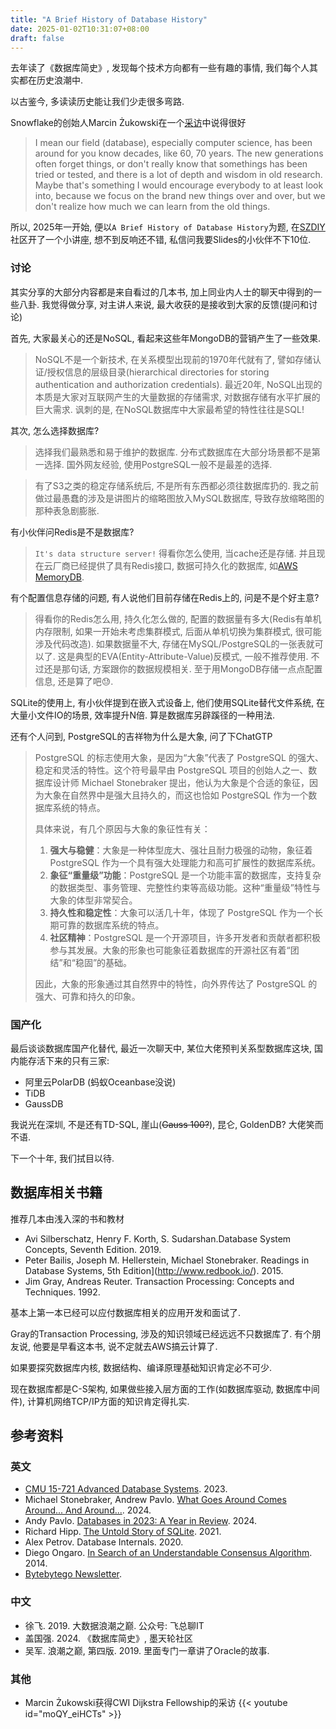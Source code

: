 ```yaml
---
title: "A Brief History of Database History"
date: 2025-01-02T10:31:07+08:00
draft: false
---
```


去年读了《数据库简史》, 发现每个技术方向都有一些有趣的事情, 我们每个人其实都在历史浪潮中.

以古鉴今, 多读读历史能让我们少走很多弯路.

Snowflake的创始人Marcin Żukowski在一个[采访](https://www.youtube.com/clip/UgkxPjf-NvN0kNaj2QV-V534SLNN4iToricC)中说得很好
> I mean our field (database), especially computer science, has been around for you know decades, like 60, 70 years. The new generations often forget things, or don't really know that somethings has been tried or tested, and there is a lot of depth and wisdom in old research. Maybe that's something I would encourage everybody to at least look into, because we focus on the brand new things over and over, but we don't realize how much we can learn from the old things.

所以, 2025年一开始, 便以`A Brief History of Database History`为题, 在[SZDIY](https://szdiy.org/)社区开了一个小讲座, 想不到反响还不错, 私信问我要Slides的小伙伴不下10位.

### 讨论
其实分享的大部分内容都是来自看过的几本书, 加上同业内人士的聊天中得到的一些八卦. 我觉得做分享, 对主讲人来说, 最大收获的是接收到大家的反馈(提问和讨论)

首先, 大家最关心的还是NoSQL, 看起来这些年MongoDB的营销产生了一些效果.
> NoSQL不是一个新技术, 在关系模型出现前的1970年代就有了, 譬如存储认证/授权信息的层级目录(hierarchical directories for storing authentication and authorization credentials).
最近20年, NoSQL出现的本质是大家对互联网产生的大量数据的存储需求, 对数据存储有水平扩展的巨大需求. 讽刺的是, 在NoSQL数据库中大家最希望的特性往往是SQL!

其次, 怎么选择数据库?
> 选择我们最熟悉和易于维护的数据库. 分布式数据库在大部分场景都不是第一选择. 国外网友经验, 使用PostgreSQL一般不是最差的选择.

> 有了S3之类的稳定存储系统后, 不是所有东西都必须往数据库扔的.
> 我之前做过最愚蠢的涉及是讲图片的缩略图放入MySQL数据库, 导致存放缩略图的那种表急剧膨胀.

有小伙伴问Redis是不是数据库?
> `It's data structure server!` 得看你怎么使用, 当cache还是存储.
并且现在云厂商已经提供了具有Redis接口, 数据可持久化的数据库, 如[AWS MemoryDB](https://aws.amazon.com/memorydb/).

有个配置信息存储的问题, 有人说他们目前存储在Redis上的, 问是不是个好主意?
> 得看你的Redis怎么用, 持久化怎么做的, 配置的数据量有多大(Redis有单机内存限制, 如果一开始未考虑集群模式, 后面从单机切换为集群模式, 很可能涉及代码改造). 如果数据量不大, 存储在MySQL/PostgreSQL的一张表就可以了. 这是典型的EVA(Entity-Attribute-Value)反模式, 一般不推荐使用. 不过还是那句话, 方案跟你的数据规模相关. 至于用MongoDB存储一点点配置信息, 还是算了吧😓.

SQLite的使用上, 有小伙伴提到在嵌入式设备上, 他们使用SQLite替代文件系统, 在大量小文件IO的场景, 效率提升N倍. 算是数据库另辟蹊径的一种用法.

还有个人问到, PostgreSQL的吉祥物为什么是大象, 问了下ChatGTP
> PostgreSQL 的标志使用大象，是因为“大象”代表了 PostgreSQL 的强大、稳定和灵活的特性。这个符号最早由 PostgreSQL 项目的创始人之一、数据库设计师 Michael Stonebraker 提出，他认为大象是个合适的象征，因为大象在自然界中是强大且持久的，而这也恰如 PostgreSQL 作为一个数据库系统的特点。
>
>
> 具体来说，有几个原因与大象的象征性有关：
>
> 1. **强大与稳健**：大象是一种体型庞大、强壮且耐力极强的动物，象征着 PostgreSQL 作为一个具有强大处理能力和高可扩展性的数据库系统。
> 2. **象征“重量级”功能**：PostgreSQL 是一个功能丰富的数据库，支持复杂的数据类型、事务管理、完整性约束等高级功能。这种“重量级”特性与大象的体型非常契合。
> 3. **持久性和稳定性**：大象可以活几十年，体现了 PostgreSQL 作为一个长期可靠的数据库系统的特点。
> 4. **社区精神**：PostgreSQL 是一个开源项目，许多开发者和贡献者都积极参与其发展。大象的形象也可能象征着数据库的开源社区有着“团结”和“稳固”的基础。
>
> 因此，大象的形象通过其自然界中的特性，向外界传达了 PostgreSQL 的强大、可靠和持久的印象。


### 国产化

最后谈谈数据库国产化替代, 最近一次聊天中, 某位大佬预判关系型数据库这块, 国内能存活下来的只有三家: 
* 阿里云PolarDB (蚂蚁Oceanbase没说)
* TiDB
* GaussDB

我说光在深圳, 不是还有TD-SQL, 崖山(~~Gauss 100?~~), 昆仑,  GoldenDB? 大佬笑而不语.

下一个十年, 我们拭目以待.

## 数据库相关书籍
推荐几本由浅入深的书和教材
- Avi Silberschatz, Henry F. Korth, S. Sudarshan.Database System Concepts, Seventh Edition. 2019.
- Peter Bailis, Joseph M. Hellerstein, Michael Stonebraker. Readings in Database Systems, 5th Edition](http://www.redbook.io/). 2015.
- Jim Gray, Andreas Reuter. Transaction Processing: Concepts and Techniques. 1992.

基本上第一本已经可以应付数据库相关的应用开发和面试了.

Gray的Transaction Processing, 涉及的知识领域已经远远不只数据库了. 有个朋友说, 他要是早看这本书, 说不定就去AWS搞云计算了.

如果要探究数据库内核, 数据结构、编译原理基础知识肯定必不可少.

现在数据库都是C-S架构, 如果做些接入层方面的工作(如数据库驱动, 数据库中间件), 计算机网络TCP/IP方面的知识肯定得扎实.

## 参考资料
### 英文
- [CMU 15-721 Advanced Database Systems](https://15721.courses.cs.cmu.edu/spring2023/schedule.html). 2023.
- Michael Stonebraker, Andrew Pavlo. [What Goes Around Comes Around... And Around...](https://db.cs.cmu.edu/papers/2024/whatgoesaround-sigmodrec2024.pdf). 2024.
- Andy Pavlo. [Databases in 2023: A Year in Review](https://www.cs.cmu.edu/~pavlo/blog/2024/01/2023-databases-retrospective.html). 2024.
- Richard Hipp. [The Untold Story of SQLite](https://open.spotify.com/episode/3AVbDpEiZqgYyqJSq9FXCY). 2021.
- Alex Petrov. Database Internals. 2020.
- Diego Ongaro. [In Search of an Understandable Consensus Algorithm](https://raft.github.io/raft.pdf). 2014.
- [Bytebytego Newsletter](https://blog.bytebytego.com/).

### 中文
- 徐飞. 2019. 大数据浪潮之巅. 公众号: 飞总聊IT
- 盖国强. 2024. 《数据库简史》, 墨天轮社区
- 吴军. 浪潮之巅, 第四版. 2019. 里面专门一章讲了Oracle的故事.

### 其他
- Marcin Żukowski获得CWI Dijkstra Fellowship的采访
{{< youtube id="moQY_eiHCTs" >}}
